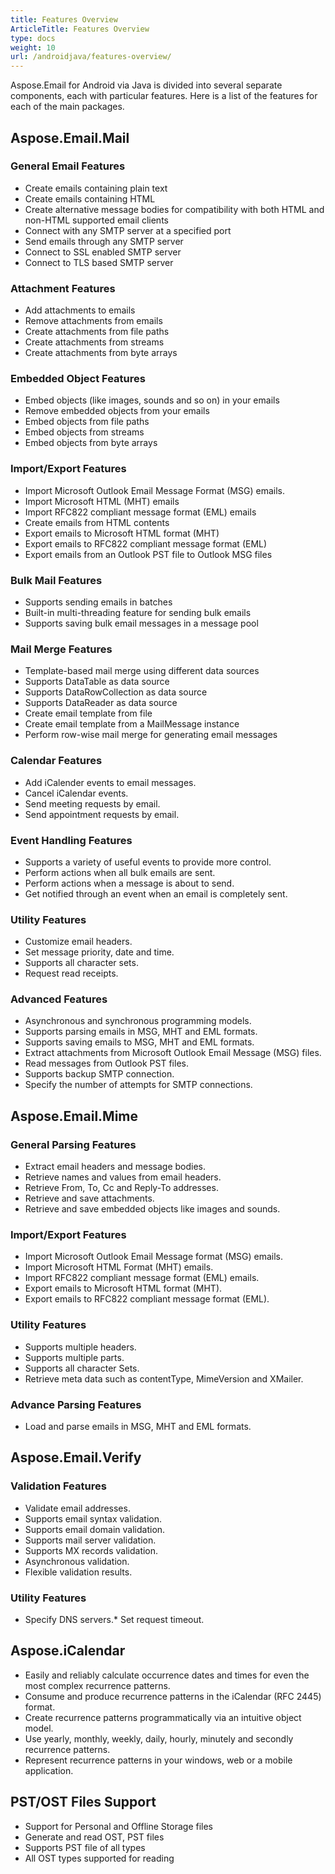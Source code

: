 ```yaml
---
title: Features Overview
ArticleTitle: Features Overview
type: docs
weight: 10
url: /androidjava/features-overview/
---
```



Aspose.Email for Android via Java is divided into several separate components, each with particular features. Here is a list of the features for each of the main packages.
## **Aspose.Email.Mail**
### **General Email Features**
- Create emails containing plain text
- Create emails containing HTML
- Create alternative message bodies for compatibility with both HTML and non-HTML supported email clients
- Connect with any SMTP server at a specified port
- Send emails through any SMTP server
- Connect to SSL enabled SMTP server
- Connect to TLS based SMTP server
### **Attachment Features**
- Add attachments to emails
- Remove attachments from emails
- Create attachments from file paths
- Create attachments from streams
- Create attachments from byte arrays
### **Embedded Object Features**
- Embed objects (like images, sounds and so on) in your emails
- Remove embedded objects from your emails
- Embed objects from file paths
- Embed objects from streams
- Embed objects from byte arrays
### **Import/Export Features**
- Import Microsoft Outlook Email Message Format (MSG) emails.
- Import Microsoft HTML (MHT) emails
- Import RFC822 compliant message format (EML) emails
- Create emails from HTML contents
- Export emails to Microsoft HTML format (MHT)
- Export emails to RFC822 compliant message format (EML)
- Export emails from an Outlook PST file to Outlook MSG files
### **Bulk Mail Features**
- Supports sending emails in batches
- Built-in multi-threading feature for sending bulk emails
- Supports saving bulk email messages in a message pool
### **Mail Merge Features**
- Template-based mail merge using different data sources
- Supports DataTable as data source
- Supports DataRowCollection as data source
- Supports DataReader as data source
- Create email template from file
- Create email template from a MailMessage instance
- Perform row-wise mail merge for generating email messages
### **Calendar Features**
- Add iCalender events to email messages.
- Cancel iCalendar events.
- Send meeting requests by email.
- Send appointment requests by email.
### **Event Handling Features**
- Supports a variety of useful events to provide more control.
- Perform actions when all bulk emails are sent.
- Perform actions when a message is about to send.
- Get notified through an event when an email is completely sent.
### **Utility Features**
- Customize email headers.
- Set message priority, date and time.
- Supports all character sets.
- Request read receipts.
### **Advanced Features**
- Asynchronous and synchronous programming models.
- Supports parsing emails in MSG, MHT and EML formats.
- Supports saving emails to MSG, MHT and EML formats.
- Extract attachments from Microsoft Outlook Email Message (MSG) files.
- Read messages from Outlook PST files.
- Supports backup SMTP connection.
- Specify the number of attempts for SMTP connections.
## **Aspose.Email.Mime**
### **General Parsing Features**
- Extract email headers and message bodies.
- Retrieve names and values from email headers.
- Retrieve From, To, Cc and Reply-To addresses.
- Retrieve and save attachments.
- Retrieve and save embedded objects like images and sounds.
### **Import/Export Features**
- Import Microsoft Outlook Email Message format (MSG) emails.
- Import Microsoft HTML Format (MHT) emails.
- Import RFC822 compliant message format (EML) emails.
- Export emails to Microsoft HTML format (MHT).
- Export emails to RFC822 compliant message format (EML).
### **Utility Features**
- Supports multiple headers.
- Supports multiple parts.
- Supports all character Sets.
- Retrieve meta data such as contentType, MimeVersion and XMailer.
### **Advance Parsing Features**
- Load and parse emails in MSG, MHT and EML formats.
## **Aspose.Email.Verify**
### **Validation Features**
- Validate email addresses.
- Supports email syntax validation.
- Supports email domain validation.
- Supports mail server validation.
- Supports MX records validation.
- Asynchronous validation.
- Flexible validation results.
### **Utility Features**
- Specify DNS servers.* Set request timeout.
## **Aspose.iCalendar**
- Easily and reliably calculate occurrence dates and times for even the most complex recurrence patterns.
- Consume and produce recurrence patterns in the iCalendar (RFC 2445) format.
- Create recurrence patterns programmatically via an intuitive object model.
- Use yearly, monthly, weekly, daily, hourly, minutely and secondly recurrence patterns.
- Represent recurrence patterns in your windows, web or a mobile application.
## **PST/OST Files Support**
- Support for Personal and Offline Storage files
- Generate and read OST, PST files
- Supports PST file of all types
- All OST types supported for reading
